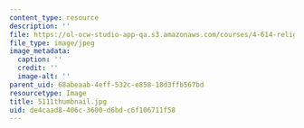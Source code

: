 ```yaml
---
content_type: resource
description: ''
file: https://ol-ocw-studio-app-qa.s3.amazonaws.com/courses/4-614-religious-architecture-and-islamic-cultures-fall-2002/de4caad8406c3600d6bdc6f106711f58_5111thumbnail.jpg
file_type: image/jpeg
image_metadata:
  caption: ''
  credit: ''
  image-alt: ''
parent_uid: 68abeaab-4eff-532c-e858-18d3ffb567bd
resourcetype: Image
title: 5111thumbnail.jpg
uid: de4caad8-406c-3600-d6bd-c6f106711f58
---
```

